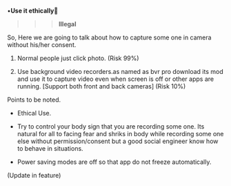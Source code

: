 
•****Use it ethically****🤖

>>> ****Illegal****

So, Here we are going to talk about how to capture some one in camera without his/her consent.
  

1. Normal people just click photo.  (Risk 99%)

2. Use background video recorders.as named as bvr pro download its mod and use it to capture video even when screen is off or other apps are running.
[Support both front and back cameras] (Risk 10%)

Points to be noted.

* Ethical Use.

* Try to control your body sign that you are recording some one. Its natural for all to facing fear and shriks in body while recording some one else without permission/consent but a good social engineer know how to behave in situations.

* Power saving modes are off so that app do not freeze automatically.


(Update in feature)


